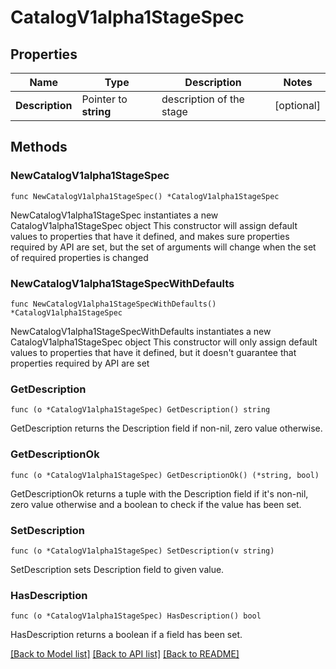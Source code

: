 # CatalogV1alpha1StageSpec

## Properties

Name | Type | Description | Notes
------------ | ------------- | ------------- | -------------
**Description** | Pointer to **string** | description of the stage | [optional] 

## Methods

### NewCatalogV1alpha1StageSpec

`func NewCatalogV1alpha1StageSpec() *CatalogV1alpha1StageSpec`

NewCatalogV1alpha1StageSpec instantiates a new CatalogV1alpha1StageSpec object
This constructor will assign default values to properties that have it defined,
and makes sure properties required by API are set, but the set of arguments
will change when the set of required properties is changed

### NewCatalogV1alpha1StageSpecWithDefaults

`func NewCatalogV1alpha1StageSpecWithDefaults() *CatalogV1alpha1StageSpec`

NewCatalogV1alpha1StageSpecWithDefaults instantiates a new CatalogV1alpha1StageSpec object
This constructor will only assign default values to properties that have it defined,
but it doesn't guarantee that properties required by API are set

### GetDescription

`func (o *CatalogV1alpha1StageSpec) GetDescription() string`

GetDescription returns the Description field if non-nil, zero value otherwise.

### GetDescriptionOk

`func (o *CatalogV1alpha1StageSpec) GetDescriptionOk() (*string, bool)`

GetDescriptionOk returns a tuple with the Description field if it's non-nil, zero value otherwise
and a boolean to check if the value has been set.

### SetDescription

`func (o *CatalogV1alpha1StageSpec) SetDescription(v string)`

SetDescription sets Description field to given value.

### HasDescription

`func (o *CatalogV1alpha1StageSpec) HasDescription() bool`

HasDescription returns a boolean if a field has been set.


[[Back to Model list]](../README.md#documentation-for-models) [[Back to API list]](../README.md#documentation-for-api-endpoints) [[Back to README]](../README.md)


